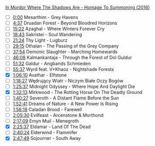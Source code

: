 [In Mordor Where The Shadows Are - Homage To Summoning (2016)](https://youtu.be/ptrAgRwKoE8)

- [ ] [0:00](https://youtu.be/ptrAgRwKoE8?t=0s) Mesarthim - Grey Havens
- [ ] [4:37](https://youtu.be/ptrAgRwKoE8?t=277s) Druadan Forest - Beyond Bloodred Horizons
- [ ] [15:22](https://youtu.be/ptrAgRwKoE8?t=922s) Azaghal - Where Winters Forever Cry
- [ ] [18:43](https://youtu.be/ptrAgRwKoE8?t=1123s) Sakristei - Soul Wandering
- [ ] [21:24](https://youtu.be/ptrAgRwKoE8?t=1284s) Thy Light - Lugburz
- [ ] [29:15](https://youtu.be/ptrAgRwKoE8?t=1755s) Othalan - The Passing of the Grey Company
- [ ] [37:54](https://youtu.be/ptrAgRwKoE8?t=2274s) Demonic Slaughter - Marching Homewards
- [ ] [46:08](https://youtu.be/ptrAgRwKoE8?t=2768s) Kalmankantaja - Through the Forest of Dol Guldur
- [ ] [51:32](https://youtu.be/ptrAgRwKoE8?t=3092s) Galdur - Angbands Schmieden
- [ ] [55:37](https://youtu.be/ptrAgRwKoE8?t=3337s) Wyrd feat. V+Khaoz - Nightshade Forests
- [x] [1:06:10](https://youtu.be/ptrAgRwKoE8?t=3970s) Avathar - Elfstone
- [ ] [1:18:27](https://youtu.be/ptrAgRwKoE8?t=4707s) Wędrujący Wiatr - Niczym Białe Oczy Bogów
- [ ] [1:25:37](https://youtu.be/ptrAgRwKoE8?t=5137s) Midnight Odyssey - Where Hope And Daylight Die
- [x] [1:32:13](https://youtu.be/ptrAgRwKoE8?t=5533s) Mirkwood - The Rotting Horse On The Deadly Ground
- [ ] [1:40:27](https://youtu.be/ptrAgRwKoE8?t=6027s) Severoth - A Distant Flame Before the Sun
- [ ] [1:52:41](https://youtu.be/ptrAgRwKoE8?t=6761s) Dreams of Nature - A New Power Is Rising
- [ ] [1:56:18](https://youtu.be/ptrAgRwKoE8?t=6978s) Caladan Brood - Farewell
- [ ] [2:05:30](https://youtu.be/ptrAgRwKoE8?t=7530s) Evilfeast - Arcenstone & Morthond
- [ ] [2:17:09](https://youtu.be/ptrAgRwKoE8?t=8229s) Emyn Muil - Menegroth
- [x] [2:25:37](https://youtu.be/ptrAgRwKoE8?t=8737s) Eldamar - Land Of The Dead
- [ ] [2:40:24](https://youtu.be/ptrAgRwKoE8?t=9624s) Elderwind - Flammifer
- [x] [2:47:49](https://youtu.be/ptrAgRwKoE8?t=10069s) Sojourner - South Away
